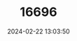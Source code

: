 ---
title: "16696"
category: "Peromyscus yucatanicus"
draft: false
date: 2024-02-22 13:03:50
languages:
  English: ["Yucatan Deer Mouse"]
---